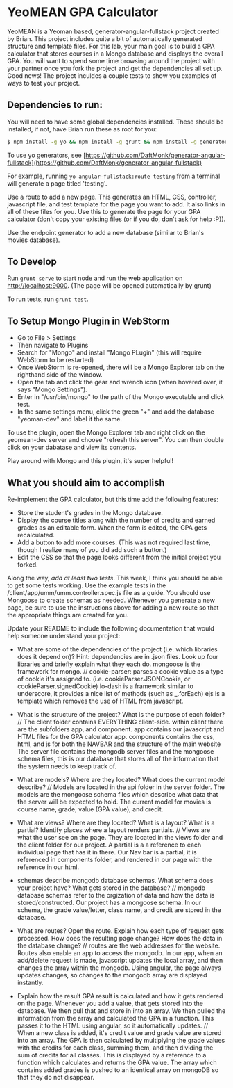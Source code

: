 YeoMEAN GPA Calculator
======================

YeoMEAN is a Yeoman based, generator-angular-fullstack project created by Brian. This project includes quite a bit of automatically generated structure and template files. For this lab, your main goal is to build a GPA calculator that stores courses in a Mongo database and displays the overall GPA. You will want to spend some time browsing around the project with your partner once you fork the project and get the dependencies all set up. Good news! The project inculdes a couple tests to show you examples of ways to test your project.

## Dependencies to run:

You will need to have some global dependencies installed. These should be installed, if not, have Brian run these as root for you:

```sh
$ npm install -g yo && npm install -g grunt && npm install -g generator-angular-fullstack
```

To use yo generators, see [https://github.com/DaftMonk/generator-angular-fullstack](https://github.com/DaftMonk/generator-angular-fullstack)

For example, running ```yo angular-fullstack:route testing``` from a terminal will generate a page titled 'testing'.

Use a route to add a new page. This generates an HTML, CSS, controller, javascript file, and test template for the page you want to add. It also links in all of these files for you. Use this to generate the page for your GPA calculator (don't copy your existing files (or if you do, don't ask for help :P)).

Use the endpoint generator to add a new database (similar to Brian's movies database).

## To Develop

Run ```grunt serve``` to start node and run the web application on [http://localhost:9000](http://localhost:9000). (The page will be opened automatically by grunt)

To run tests, run ```grunt test```.

## To Setup Mongo Plugin in WebStorm

* Go to File > Settings
* Then navigate to Plugins
* Search for "Mongo" and install "Mongo PLugin" (this will require WebStorm to be restarted)
* Once WebStorm is re-opened, there will be a Mongo Explorer tab on the righthand side of the window.
* Open the tab and click the gear and wrench icon (when hovered over, it says "Mongo Settings").
* Enter in "/usr/bin/mongo" to the path of the Mongo executable and click test.
* In the same settings menu, click the green "+" and add the database "yeoman-dev" and label it the same.

To use the plugin, open the Mongo Explorer tab and right click on the yeomean-dev server and choose "refresh this server". You can then double click on your dabatase and view its contents.

Play around with Mongo and this plugin, it's super helpful!

## What you should aim to accomplish

Re-implement the GPA calculator, but this time add the following features:
* Store the student's grades in the Mongo database.
* Display the course titles along with the number of credits and earned grades as an editable form. When the form is edited, the GPA gets recalculated.
* Add a button to add more courses. (This was not required last time, though I realize many of you did add such a button.)
* Edit the CSS so that the page looks different from the initial project you forked.

Along the way, *add at least two tests*. This week, I think you should be able to get some tests working. Use the example tests in the /client/app/umm/umm.controller.spec.js file as a guide. You should use Mongoose to create schemas as needed. Whenever you generate a new page, be sure to use the instructions above for adding a new route so that the appropriate things are created for you.

Update your README to include the following documentation that would help someone understand your project:
* What are some of the dependencies of the project (i.e. which libraries does it depend on)? Hint: dependencies are in .json files. Look up four libraries and briefly explain what they each do.
mongoose is the framework for mongo.
//
cookie-parser: parses a cookie value as a type of cookie it's assigned to. (i.e. cookieParser.JSONCookie, or cookieParser.signedCookie)
lo-dash is a framework similar to underscore, it provides a nice list of methods (such as _.forEach)
ejs is a template which removes the use of HTML from javascript.

* What is the structure of the project? What is the purpose of each folder?
//
The client folder contains EVERYTHING client-side.
within client there are the subfolders app, and component.
app contains our javascript and HTML files for the GPA calculator app.
components contains the css, html, and js for both the NAVBAR and the structure of the main website
The server file contains the mongodb server files and the mongoose schema files, this is our database that stores all of the information that the system needs to keep track of.

* What are models? Where are they located? What does the current model describe?
//
Models are located in the api folder in the server folder.  The models are the mongoose schema files which describe what data that the server will be expected to hold.
The current model for movies is course name, grade, value (GPA value), and credit.

* What are views? Where are they located? What is a layout? What is a partial? Identify places where a layout renders partials.
//
Views are what the user see on the page. They are located in the views folder and the client folder for our project.
A partial is a a reference to each individual page that has it in there. Our Nav bar is a partial, it is referenced in
components folder, and rendered in our page with the reference in our html.


* schemas describe mongodb database schemas. What schema does your project have? What gets stored in the database?
//
mongodb database schemas refer to the orgization of data and how the data is stored/constructed. Our project has a
mongoose schema.  In our schema, the grade value/letter, class name, and credit are stored in the database.

* What are routes? Open the route. Explain how each type of request gets processed. How does the resulting page change? How does the data in the database change?
//
routes are the web addresses for the website. Routes also enable an app to access the mongodb.
In our app, when an add/delete request is made, javascript updates the local array, and then changes the array within the mongodb.
Using angular, the page always updates changes, so changes to the mongodb array are displayed instantly.

* Explain how the result GPA result is calculated and how it gets rendered on the page.
Whenever you add a value, that gets stored into the database.  We then pull that and store in into an array.  We then pulled the information from the array and calculated the GPA in a function.  This passes it to the HTML using angular, so it automatically updates.
//
When a new class is added, it's credit value and grade value are stored into an array.  The GPA is then calculated by multiplying the grade values with the credits 
for each class, summing them, and then dividing the sum of credits for all classes.  This is displayed by a reference to a function which calculates and returns the GPA value.
The array which contains added grades is pushed to an identical array on mongoDB so that they do not disappear.

